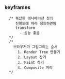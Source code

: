 ### keyframes


      /* 복잡한 애니메이션 정의 
         진행도에 따라 정의하면됨
         transform 
           - 성능 좋음     
      */
      /* 
        브라우저가 그림그리는 순서 
          1. Render Tree 만들기
          2. Layout 잡기
          3. Paint 하기
          4. Composite 처리
      */
